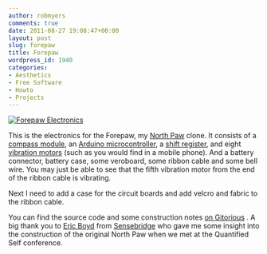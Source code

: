 ```yaml
---
author: robmyers
comments: true
date: 2011-08-27 19:08:47+00:00
layout: post
slug: forepaw
title: Forepaw
wordpress_id: 1940
categories:
- Aesthetics
- Free Software
- Howto
- Projects
---
```


[![Forepaw Electronics](/assets_c/2011/08/forepaw-electronics-thumb-400x300-51.png)](/assets_c/2011/08/forepaw-electronics-51.html)  
  
This is the electronics for the Forepaw, my [North Paw](http://sensebridge.net/projects/northpaw/) clone. It consists of a [compass module](http://www.pololu.com/catalog/product/1250), an [Arduino microcontroller](http://www.arduino.cc/en/Main/ArduinoBoardProMini), a [shift register](http://www.arduino.cc/en/Tutorial/ShiftOut), and eight [vibration motors](https://www.sparkfun.com/products/8449) (such as you would find in a mobile phone). And a battery connector, battery case, some veroboard, some ribbon cable and some bell wire. You may just be able to see that the fifth vibration motor from the end of the ribbon cable is vibrating.  


  
Next I need to add a case for the circuit boards and add velcro and fabric to the ribbon cable.  
  
You can find the source code and some construction notes [on Gitorious](https://gitorious.org/robmyers/forepaw) . A big thank you to [Eric Boyd](http://www.digitalcrusader.ca/) from [Sensebridge](http://sensebridge.com/) who gave me some insight into the construction of the original North Paw when we met at the Quantified Self conference.  


  


  




